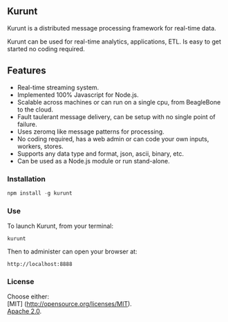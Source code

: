## Kurunt

Kurunt is a distributed message processing framework for real-time data.  

Kurunt can be used for real-time analytics, applications, ETL. Is easy to get started no coding required.  

## Features

- Real-time streaming system.
- Implemented 100% Javascript for Node.js.
- Scalable across machines or can run on a single cpu, from BeagleBone to the cloud.
- Fault taulerant message delivery, can be setup with no single point of failure.
- Uses zeromq like message patterns for processing.
- No coding required, has a web admin or can code your own inputs, workers, stores.
- Supports any data type and format, json, ascii, binary, etc.
- Can be used as a Node.js module or run stand-alone.

### Installation

```js
npm install -g kurunt
```

### Use

To launch Kurunt, from your terminal:

```
kurunt
```

Then to administer can open your browser at:

```
http://localhost:8888
```

### License

Choose either:  
[MIT] (http://opensource.org/licenses/MIT).  
[Apache 2.0](http://www.apache.org/licenses/LICENSE-2.0).

